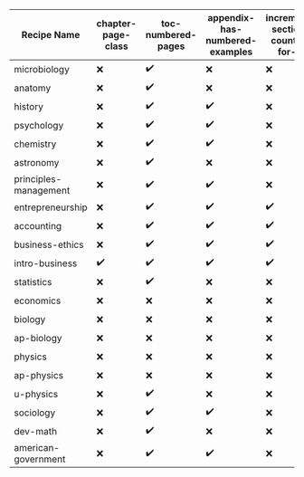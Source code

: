 | Recipe Name | chapter-page-class | toc-numbered-pages | appendix-has-numbered-examples | increment-section-counter-for-lo | trash-abstract-in-preface | composite-eoc | EOCsection-links |
| --- | --- | --- | --- | --- | --- | --- | --- |
| microbiology | :x: | :heavy_check_mark: | :x: | :x: | :x: | :heavy_check_mark: | :x: |
| anatomy | :x: | :heavy_check_mark: | :x: | :x: | :heavy_check_mark: | :heavy_check_mark: | :x: |
| history | :x: | :heavy_check_mark: | :heavy_check_mark: | :x: | :x: | :heavy_check_mark: | :x: |
| psychology | :x: | :heavy_check_mark: | :heavy_check_mark: | :x: | :x: | :heavy_check_mark: | :x: |
| chemistry | :x: | :heavy_check_mark: | :heavy_check_mark: | :x: | :x: | :heavy_check_mark: | :x: |
| astronomy | :x: | :heavy_check_mark: | :x: | :x: | :x: | :heavy_check_mark: | :x: |
| principles-management | :x: | :heavy_check_mark: | :heavy_check_mark: | :x: | :x: | :heavy_check_mark: | :x: |
| entrepreneurship | :x: | :heavy_check_mark: | :heavy_check_mark: | :heavy_check_mark: | :heavy_check_mark: | :heavy_check_mark: | :x: |
| accounting | :x: | :heavy_check_mark: | :heavy_check_mark: | :heavy_check_mark: | :x: | :heavy_check_mark: | :x: |
| business-ethics | :x: | :heavy_check_mark: | :heavy_check_mark: | :heavy_check_mark: | :heavy_check_mark: | :heavy_check_mark: | :x: |
| intro-business | :heavy_check_mark: | :heavy_check_mark: | :heavy_check_mark: | :heavy_check_mark: | :heavy_check_mark: | :heavy_check_mark: | :x: |
| statistics | :x: | :heavy_check_mark: | :x: | :x: | :x: | :heavy_check_mark: | :x: |
| economics | :x: | :x: | :x: | :x: | :x: | :heavy_check_mark: | :x: |
| biology | :x: | :x: | :x: | :x: | :x: | :heavy_check_mark: | :x: |
| ap-biology | :x: | :x: | :x: | :x: | :x: | :heavy_check_mark: | :x: |
| physics | :x: | :x: | :x: | :x: | :x: | :heavy_check_mark: | :x: |
| ap-physics | :x: | :x: | :x: | :x: | :x: | :heavy_check_mark: | :x: |
| u-physics | :x: | :heavy_check_mark: | :x: | :x: | :x: | :heavy_check_mark: | :x: |
| sociology | :x: | :heavy_check_mark: | :heavy_check_mark: | :x: | :x: | :heavy_check_mark: | :x: |
| dev-math | :x: | :heavy_check_mark: | :x: | :x: | :x: | :heavy_check_mark: | :x: |
| american-government | :x: | :heavy_check_mark: | :heavy_check_mark: | :x: | :x: | :heavy_check_mark: | :x: |
